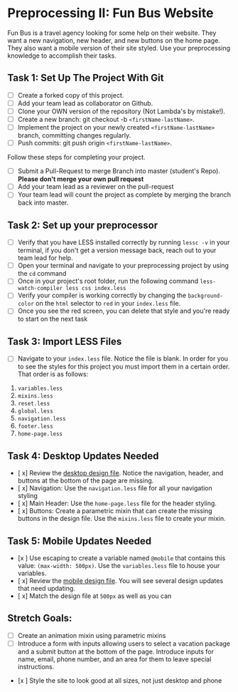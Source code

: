 # Preprocessing II: Fun Bus Website

Fun Bus is a travel agency looking for some help on their website.  They want a new navigation, new header, and new buttons on the home page. They also want a mobile version of their site styled.  Use your preprocessing knowledge to accomplish their tasks.

## Task 1: Set Up The Project With Git

- [ ] Create a forked copy of this project.
- [ ] Add your team lead as collaborator on Github.
- [ ] Clone your OWN version of the repository (Not Lambda's by mistake!).
- [ ] Create a new branch: git checkout -b `<firstName-lastName>`.
- [ ] Implement the project on your newly created `<firstName-lastName>` branch, committing changes regularly.
- [ ] Push commits: git push origin `<firstName-lastName>`.
 
Follow these steps for completing your project.

- [ ] Submit a Pull-Request to merge <firstName-lastName> Branch into master (student's  Repo). **Please don't merge your own pull request**
- [ ] Add your team lead as a reviewer on the pull-request
- [ ] Your team lead will count the project as complete by merging the branch back into master.

## Task 2: Set up your preprocessor
* [ ] Verify that you have LESS installed correctly by running `lessc -v` in your terminal, if you don't get a version message back, reach out to your team lead for help.
* [ ] Open your terminal and navigate to your preprocessing project by using the `cd` command
* [ ] Once in your project's root folder, run the following command `less-watch-compiler less css index.less`
* [ ] Verify your compiler is working correctly by changing the `background-color` on the `html` selector to `red` in your `index.less` file.
* [ ] Once you see the red screen, you can delete that style and you're ready to start on the next task

## Task 3: Import LESS Files

* [ ] Navigate to your `index.less` file. Notice the file is blank.  In order for you to see the styles for this project you must import them in a certain order.  That order is as follows:

1. `variables.less`
2. `mixins.less`
3. `reset.less`
4. `global.less`
5. `navigation.less`
6. `footer.less`
7. `home-page.less`


## Task 4: Desktop Updates Needed
* [ x] Review the [desktop design file](design-files/fun-bus-desktop.png).  Notice the navigation, header, and buttons at the bottom of the page are missing.
* [ x] Navigation: Use the `navigation.less` file for all your navigation styling
* [ x] Main Header: Use the `home-page.less` file for the header styling.
* [ x] Buttons: Create a parametric mixin that can create the missing buttons in the design file. Use the `mixins.less` file to create your mixin.


## Task 5: Mobile Updates Needed
* [x ] Use escaping to create a variable named `@mobile` that contains this value: `(max-width: 500px)`.  Use the `variables.less` file to house your variables.
* [ x] Review the [mobile design file](design-files/fun-bus-mobile.png). You will see several design updates that need updating. 
* [ x] Match the design file at `500px` as well as you can 

## Stretch Goals: 
* [ ] Create an animation mixin using parametric mixins
* [ ] Introduce a form with inputs allowing users to select a vacation package and a submit button at the bottom of the page. Introduce inputs for name, email, phone number, and an area for them to leave special instructions. 
* [x ] Style the site to look good at all sizes, not just desktop and phone



